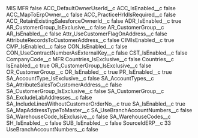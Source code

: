 <?xml version="1.0" encoding="UTF-8"?>
<CustomMetadata xmlns="http://soap.sforce.com/2006/04/metadata" xmlns:xsi="http://www.w3.org/2001/XMLSchema-instance" xmlns:xsd="http://www.w3.org/2001/XMLSchema">
    <label>MIS MFR</label>
    <protected>false</protected>
    <values>
        <field>ACC_DefaultOwnerUserId__c</field>
        <value xsi:nil="true"/>
    </values>
    <values>
        <field>ACC_IsEnabled__c</field>
        <value xsi:type="xsd:boolean">false</value>
    </values>
    <values>
        <field>ACC_MapToErpOwner__c</field>
        <value xsi:type="xsd:boolean">false</value>
    </values>
    <values>
        <field>ACC_PracticeHrIdIsRequired__c</field>
        <value xsi:type="xsd:boolean">false</value>
    </values>
    <values>
        <field>ACC_RetainExistingSalesforceOwnerId__c</field>
        <value xsi:type="xsd:boolean">false</value>
    </values>
    <values>
        <field>ADR_IsEnabled__c</field>
        <value xsi:type="xsd:boolean">true</value>
    </values>
    <values>
        <field>AR_CustomerGroup_IsExclusive__c</field>
        <value xsi:type="xsd:boolean">false</value>
    </values>
    <values>
        <field>AR_CustomerGroup__c</field>
        <value xsi:nil="true"/>
    </values>
    <values>
        <field>AR_IsEnabled__c</field>
        <value xsi:type="xsd:boolean">false</value>
    </values>
    <values>
        <field>Attr_UseCustomerFlagOnAddress__c</field>
        <value xsi:type="xsd:boolean">false</value>
    </values>
    <values>
        <field>AttributeRecordsToCustomerAddress__c</field>
        <value xsi:type="xsd:boolean">false</value>
    </values>
    <values>
        <field>CIMIsEnabled__c</field>
        <value xsi:type="xsd:boolean">true</value>
    </values>
    <values>
        <field>CMP_IsEnabled__c</field>
        <value xsi:type="xsd:boolean">false</value>
    </values>
    <values>
        <field>CON_IsEnabled__c</field>
        <value xsi:type="xsd:boolean">false</value>
    </values>
    <values>
        <field>CON_UseContractNumberAsExternalKey__c</field>
        <value xsi:type="xsd:boolean">false</value>
    </values>
    <values>
        <field>CST_IsEnabled__c</field>
        <value xsi:type="xsd:boolean">false</value>
    </values>
    <values>
        <field>CompanyCode__c</field>
        <value xsi:type="xsd:string">MFR</value>
    </values>
    <values>
        <field>Countries_IsExclusive__c</field>
        <value xsi:type="xsd:boolean">false</value>
    </values>
    <values>
        <field>Countries__c</field>
        <value xsi:nil="true"/>
    </values>
    <values>
        <field>IsEnabled__c</field>
        <value xsi:type="xsd:boolean">true</value>
    </values>
    <values>
        <field>OR_CustomerGroup_IsExclusive__c</field>
        <value xsi:type="xsd:boolean">false</value>
    </values>
    <values>
        <field>OR_CustomerGroup__c</field>
        <value xsi:nil="true"/>
    </values>
    <values>
        <field>OR_IsEnabled__c</field>
        <value xsi:type="xsd:boolean">true</value>
    </values>
    <values>
        <field>PR_IsEnabled__c</field>
        <value xsi:type="xsd:boolean">true</value>
    </values>
    <values>
        <field>SA_AccountType_IsExclusive__c</field>
        <value xsi:type="xsd:boolean">false</value>
    </values>
    <values>
        <field>SA_AccountTypes__c</field>
        <value xsi:nil="true"/>
    </values>
    <values>
        <field>SA_AttributeSalesToCustomerAddress__c</field>
        <value xsi:type="xsd:boolean">false</value>
    </values>
    <values>
        <field>SA_CustomerGroup_IsExclusive__c</field>
        <value xsi:type="xsd:boolean">false</value>
    </values>
    <values>
        <field>SA_CustomerGroup__c</field>
        <value xsi:nil="true"/>
    </values>
    <values>
        <field>SA_ExcludeLabAddresses__c</field>
        <value xsi:type="xsd:boolean">false</value>
    </values>
    <values>
        <field>SA_IncludeLinesWithoutCustomerOrderNo__c</field>
        <value xsi:type="xsd:boolean">true</value>
    </values>
    <values>
        <field>SA_IsEnabled__c</field>
        <value xsi:type="xsd:boolean">true</value>
    </values>
    <values>
        <field>SA_MapAddressTypeToMaster__c</field>
        <value xsi:nil="true"/>
    </values>
    <values>
        <field>SA_UseBranchAccountNumbers__c</field>
        <value xsi:type="xsd:boolean">false</value>
    </values>
    <values>
        <field>SA_WarehouseCode_IsExclusive__c</field>
        <value xsi:type="xsd:boolean">false</value>
    </values>
    <values>
        <field>SA_WarehouseCodes__c</field>
        <value xsi:nil="true"/>
    </values>
    <values>
        <field>SH_IsEnabled__c</field>
        <value xsi:type="xsd:boolean">false</value>
    </values>
    <values>
        <field>SUB_IsEnabled__c</field>
        <value xsi:type="xsd:boolean">false</value>
    </values>
    <values>
        <field>SourceIdERP__c</field>
        <value xsi:type="xsd:string">33</value>
    </values>
    <values>
        <field>UseBranchAccountNumbers__c</field>
        <value xsi:type="xsd:boolean">false</value>
    </values>
</CustomMetadata>
